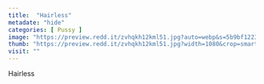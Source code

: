 ```yaml
---
title:  "Hairless"
metadate: "hide"
categories: [ Pussy ]
image: "https://preview.redd.it/zvhqkh12kml51.jpg?auto=webp&s=5b9bf1223ceb6d5ca70e3ca4b14672930164816f"
thumb: "https://preview.redd.it/zvhqkh12kml51.jpg?width=1080&crop=smart&auto=webp&s=bfcb2c8e9ab5507278705a2b7164b174e6436d2c"
visit: ""
---
```

Hairless
